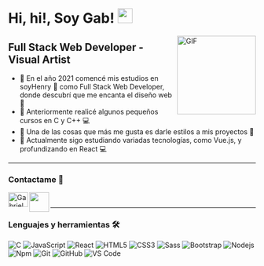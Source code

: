 # Hi, hi!, Soy Gab! <img width="30px" src="https://media.tenor.com/images/3b388fe03da271d2674faf85eb7c3fcd/tenor.gif" />

<img align="right" alt="GIF" height="160px" src="https://i0.wp.com/i.pinimg.com/originals/47/37/f3/4737f384e164cab17788950cca6a312c.gif" />

## Full Stack Web Developer   -   Visual Artist

- 👾 En el año 2021 comencé mis estudios en soyHenry 🚀 como Full Stack Web Developer, donde descubrí que me encanta el diseño web 💟
- 👾 Anteriormente realicé algunos pequeños cursos en C y C++ 💻
- 👾 Una de las cosas que más me gusta es darle estilos a mis proyectos 🎨
- 👾 Actualmente sigo estudiando variadas tecnologías, como Vue.js, y profundizando en React 💻

---

### Contactame 📝

<a href="https://www.linkedin.com/in/gabriela-lescano/" target="blank"><img align="left" src="https://www.flaticon.com/svg/static/icons/svg/725/725337.svg" alt="GabrielaLescano" height="30" width="40" /></a>

<a href = "mailto: gab.f.lescano@gmail.com"><img align="left" src="https://img.icons8.com/plasticine/2x/gmail.png" height="40" width="40" /></a>


<br />

---

### Lenguajes y herramientas 🛠 


![C](http://img.shields.io/badge/-C-A8B9CC?style=flat-square&logo=c&logoColor=ffffff)
![JavaScript](https://img.shields.io/badge/-JavaScript-%23F7DF1C?style=flat-square&logo=javascript&logoColor=000000&labelColor=%23F7DF1C&color=%23FFCE5A)
![React](https://img.shields.io/badge/-React-61DAFB?style=flat-square&logo=react&logoColor=ffffff)
![HTML5](https://img.shields.io/badge/-HTML5-%23E44D27?style=flat-square&logo=html5&logoColor=ffffff)
![CSS3](https://img.shields.io/badge/-CSS3-%231572B6?style=flat-square&logo=css3)
![Sass](https://img.shields.io/badge/-Sass-%23CC6699?style=flat-square&logo=sass&logoColor=ffffff)
![Bootstrap](https://img.shields.io/badge/-Bootstrap-563D7C?style=flat-square&logo=Bootstrap)
![Nodejs](https://img.shields.io/badge/-Nodejs-339933?style=flat-square&logo=Node.js&logoColor=ffffff)
![Npm](https://img.shields.io/badge/-npm-CB3837?style=flat-square&logo=npm)
![Git](https://img.shields.io/badge/-Git-%23F05032?style=flat-square&logo=git&logoColor=%23ffffff)
![GitHub](https://img.shields.io/badge/-GitHub-181717?style=flat-square&logo=github)
![VS Code](http://img.shields.io/badge/-VS%20Code-007ACC?style=flat-square&logo=visual-studio-code&logoColor=ffffff)


